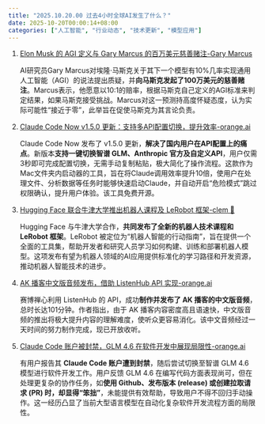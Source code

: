 ```yaml
---
title: "2025.10.20.00 过去4小时全球AI发生了什么？"
date: 2025-10-20T00:00:14+08:00
categories: ["人工智能", "行业动态", "技术更新", "模型应用"]
---
```


1.  [Elon Musk 的 AGI 定义与 Gary Marcus 的百万美元慈善赌注-Gary Marcus](https://x.com/GaryMarcus/status/1979931057894924686)

    AI研究员Gary Marcus对埃隆·马斯克关于其下一个模型有10%几率实现通用人工智能（AGI）的说法提出质疑，并**向马斯克发起了100万美元的慈善赌注**。Marcus表示，他愿意以10:1的赔率，根据马斯克自己定义的AGI标准来判定结果，如果马斯克接受挑战。Marcus对这一预测持高度怀疑态度，认为实际可能性“接近于零”，此举旨在促使马斯克为其言论负责。

2.  [Claude Code Now v1.5.0 更新：支持多API配置切换，提升效率-orange.ai](https://x.com/oran_ge/status/1979914017121378396)

    Claude Code Now 发布了 v1.5.0 更新，**解决了国内用户在API配置上的痛点**。新版本**支持一键切换智谱 GLM、Anthropic 官方及自定义API**，用户仅需3秒即可完成配置切换，无需手动复制粘贴，极大简化了操作流程。这款作为Mac文件夹内启动器的工具，旨在将Claude调用效率提升10倍，使用户在处理文件、分析数据等任务时能够快速启动Claude，并自动开启“危险模式”跳过权限确认，提升用户体验。该工具免费开源。

3.  [Hugging Face 联合牛津大学推出机器人课程及 LeRobot 框架-clem 🤗](https://x.com/ClementDelangue/status/1979913994186989702)

    Hugging Face 与牛津大学合作，**共同发布了全新的机器人技术课程和 LeRobot 框架**。LeRobot 被定位为“机器人智能的行动指南”，旨在提供一个全面的工具集，帮助开发者和研究人员学习如何构建、训练和部署机器人模型。这项发布有望为机器人领域的AI应用提供标准化的学习路径和开发资源，推动机器人智能技术的进步。

4.  [AK 播客中文版音频发布，借助 ListenHub API 实现-orange.ai](https://x.com/oran_ge/status/1979919338988568733)

    赛博禅心利用 ListenHub 的 API，成功**制作并发布了 AK 播客的中文版音频**，总时长达101分钟。作者指出，由于 AK 播客内容密度高且语速快，中文版音频的推出将极大提升内容的理解难度，使听众更容易消化。该中文音频经过一天时间的努力制作完成，现已开放收听。

5.  [Claude Code 账户被封禁，GLM 4.6 在软件开发中展现局限性-orange.ai](https://x.com/oran_ge/status/1979909994003775609)

    有用户报告其 **Claude Code 账户遭到封禁**，随后尝试切换至智谱 GLM 4.6 模型进行软件开发工作。用户反馈 GLM 4.6 在编写代码方面表现尚可，但在处理更复杂的协作任务，如**使用 Github、发布版本 (release) 或创建拉取请求 (PR) 时，却显得“笨拙”**，未能提供有效帮助，导致用户不得不回归手动操作。这一经历凸显了当前大型语言模型在自动化复杂软件开发流程方面的局限性。